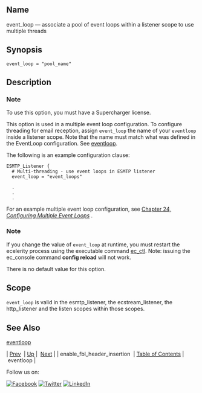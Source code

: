 <a name="config.ref.event_loop"></a>
## Name

event_loop — associate a pool of event loops within a listener scope to use multiple threads

## Synopsis

`event_loop = "pool_name"`

<a name="idp24587648"></a>
## Description

### Note

To use this option, you must have a Supercharger license.

This option is used in a multiple event loop configuration. To configure threading for email reception, assign `event_loop` the name of your `eventloop` inside a listener scope. Note that the name must match what was defined in the EventLoop configuration. See [eventloop](config.ref.eventloop.php "eventloop").

The following is an example configuration clause:

```
ESMTP_Listener {
  # Multi-threading - use event loops in ESMTP listener
  event_loop = "event_loops"

  .
  .
  .
```

For an example multiple event loop configuration, see [Chapter 24, *Configuring Multiple Event Loops*](multi_event_loops.php "Chapter 24. Configuring Multiple Event Loops") .

### Note

If you change the value of `event_loop` at runtime, you must restart the ecelerity process using the executable command [ec_ctl](executable.ec_ctl.php "ec_ctl"). Note: issuing the ec_console command **config reload**        will not work.

There is no default value for this option.

<a name="idp24597168"></a>
## Scope

`event_loop` is valid in the esmtp_listener, the ecstream_listener, the http_listener and the listen scopes within those scopes.

<a name="idp24599072"></a>
## See Also

[eventloop](config.ref.eventloop.php "eventloop")

| [Prev](conf.ref.enable_fbl_header_insertion.php)  | [Up](config.options.ref.php) |  [Next](config.ref.eventloop.php) |
| enable_fbl_header_insertion  | [Table of Contents](index.php) |  eventloop |

Follow us on:

[![Facebook](https://support.messagesystems.com/images/icon-facebook.png)](http://www.facebook.com/messagesystems) [![Twitter](https://support.messagesystems.com/images/icon-twitter.png)](http://twitter.com/#!/MessageSystems) [![LinkedIn](https://support.messagesystems.com/images/icon-linkedin.png)](http://www.linkedin.com/company/message-systems)